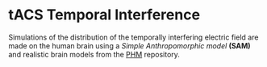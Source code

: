 # tACS Temporal Interference

Simulations of the distribution of the temporally interfering electric field are made on the human brain using a _Simple Anthropomorphic model_ **(SAM)** and realistic brain models from the [PHM](https://itis.swiss/virtual-population/regional-human-models/phm-repository/) repository.
